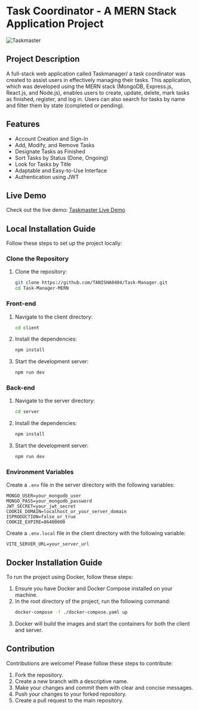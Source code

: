 # Task Coordinator - A MERN Stack Application Project

![Taskmaster](https://res.cloudinary.com/dpreiehu7/image/upload/v1755023743/task_coordinator_pwwi9b.png)

## Project Description

A full-stack web application called Taskmanager/ a task coordinator was created to assist users in effectively managing their tasks.  This application, which was developed using the MERN stack (MongoDB, Express.js, React.js, and Node.js), enables users to create, update, delete, mark tasks as finished, register, and log in.  Users can also search for tasks by name and filter them by state (completed or pending).

## Features

- Account Creation and Sign-In
- Add, Modify, and Remove Tasks
- Designate Tasks as Finished
- Sort Tasks by Status (Done, Ongoing)
- Look for Tasks by Title
- Adaptable and Easy-to-Use Interface
- Authentication using JWT

## Live Demo

Check out the live demo: [Taskmaster Live Demo](https://task-manager-git-main-tanishas-projects-95c990ac.vercel.app/)

## Local Installation Guide

Follow these steps to set up the project locally:

### Clone the Repository

1. Clone the repository:
   ```bash
   git clone https://github.com/TANISHA0404/Task-Manager.git
   cd Task-Manager-MERN
   ```

### Front-end

1. Navigate to the client directory:
   ```bash
   cd client
   ```
2. Install the dependencies:
   ```bash
   npm install
   ```
3. Start the development server:
   ```bash
   npm run dev
   ```

### Back-end

1. Navigate to the server directory:
   ```bash
   cd server
   ```
2. Install the dependencies:
   ```bash
   npm install
   ```
3. Start the development server:
   ```bash
   npm run dev
   ```

### Environment Variables

Create a `.env` file in the server directory with the following variables:

```
MONGO_USER=your_mongodb_user
MONGO_PASS=your_mongodb_password
JWT_SECRET=your_jwt_secret
COOKIE_DOMAIN=localhost_or_your_server_domain
ISPRODUCTION=false_or_true
COOKIE_EXPIRE=86400000
```

Create a `.env.local` file in the client directory with the following variable:

```
VITE_SERVER_URL=your_server_url
```

## Docker Installation Guide

To run the project using Docker, follow these steps:

1. Ensure you have Docker and Docker Compose installed on your machine.
2. In the root directory of the project, run the following command:
   ```bash
   docker-compose -f ./docker-compose.yaml up
   ```
3. Docker will build the images and start the containers for both the client and server.

## Contribution

Contributions are welcome! Please follow these steps to contribute:

1. Fork the repository.
2. Create a new branch with a descriptive name.
3. Make your changes and commit them with clear and concise messages.
4. Push your changes to your forked repository.
5. Create a pull request to the main repository.
